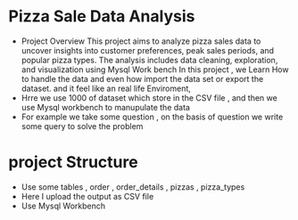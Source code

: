 # Pizza Sale Data Analysis
 
* Project Overview
This project aims to analyze pizza sales data to uncover insights into customer preferences, peak sales periods, and popular pizza types. The analysis includes data cleaning, exploration, and visualization using Mysql Work bench
In this project , we Learn How to handle the data and even how import the data set or export the dataset. and it feel like an real life Enviroment,
* Hrre we use 1000 of dataset which store in the CSV file , and then we use Mysql workbench to manupulate the data
* For example we take some question , on the basis of question we write some query to solve the problem


# project Structure
* Use some tables , order , order_details , pizzas , pizza_types
* Here I upload the output  as CSV file
* Use Mysql Workbench
